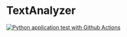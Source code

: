 # TextAnalyzer
[![Python application test with Github Actions](https://github.com/Zeev-Shavit/TextAnalyzer/actions/workflows/devops.yml/badge.svg)](https://github.com/Zeev-Shavit/TextAnalyzer/actions/workflows/devops.yml)
